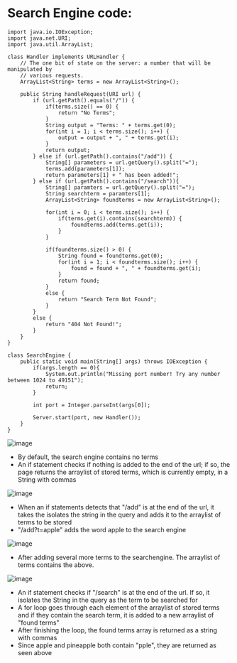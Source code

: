 # Search Engine code:

```
import java.io.IOException;
import java.net.URI;
import java.util.ArrayList;

class Handler implements URLHandler {
    // The one bit of state on the server: a number that will be manipulated by
    // various requests.
    ArrayList<String> terms = new ArrayList<String>();

    public String handleRequest(URI url) {
        if (url.getPath().equals("/")) {
            if(terms.size() == 0) {
                return "No Terms";
            }
            String output = "Terms: " + terms.get(0);
            for(int i = 1; i < terms.size(); i++) {
                output = output + ", " + terms.get(i);
            }
            return output;
        } else if (url.getPath().contains("/add")) {
            String[] parameters = url.getQuery().split("=");
            terms.add(parameters[1]);
            return parameters[1] + " has been added!";
        } else if (url.getPath().contains("/search")){
            String[] paramters = url.getQuery().split("=");
            String searchterm = paramters[1];
            ArrayList<String> foundterms = new ArrayList<String>();

            for(int i = 0; i < terms.size(); i++) {
                if(terms.get(i).contains(searchterm)) {
                    foundterms.add(terms.get(i));
                }
            }

            if(foundterms.size() > 0) {
                String found = foundterms.get(0);
                for(int i = 1; i < foundterms.size(); i++) {
                    found = found + ", " + foundterms.get(i);
                }
                return found;
            }
            else {
                return "Search Term Not Found";
            }
        }
        else {
            return "404 Not Found!";
        }
    }
}

class SearchEngine {
    public static void main(String[] args) throws IOException {
        if(args.length == 0){
            System.out.println("Missing port number! Try any number between 1024 to 49151");
            return;
        }

        int port = Integer.parseInt(args[0]);

        Server.start(port, new Handler());
    }
}
```

![image](https://user-images.githubusercontent.com/114262093/195958392-6272c3e9-7700-469f-ac6e-602a204ca7c2.png)

* By default, the search engine contains no terms
* An if statement checks if nothing is added to the end of the url; if so, the page returns the arraylist of stored terms, which is currently empty, in a String with commas


![image](https://user-images.githubusercontent.com/114262093/195958477-374b7d58-210f-477a-a166-3d09610c7b0f.png)

* When an if statements detects that "/add" is at the end of the url, it takes the isolates the string in the query and adds it to the arraylist of terms to be stored
* "/add?t=apple" adds the word apple to the search engine


![image](https://user-images.githubusercontent.com/114262093/195958736-82ae1098-e7c5-4582-a2e0-0be2ba4d9af5.png)

* After adding several more terms to the searchengine. The arraylist of terms contains the above.


![image](https://user-images.githubusercontent.com/114262093/195959015-c6ec3e0c-a154-499e-9973-05890eda75ce.png)

* An if statement checks if "/search" is at the end of the url. If so, it isolates the String in the query as the term to be searched for
* A for loop goes through each element of the arraylist of stored terms and if they contain the search term, it is added to a new arraylist of "found terms"
* After finishing the loop, the found terms array is returned as a string with commas
* Since apple and pineapple both contain "pple", they are returned as seen above
